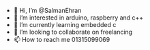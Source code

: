 - 👋 Hi, I’m @SalmanEhran
- 👀 I’m interested in arduino, raspberry and c++
- 🌱 I’m currently learning embedded c
- 💞️ I’m looking to collaborate on freelancing
- 📫 How to reach me 01315099069 

<!---
SalmanEhran/SalmanEhran is a ✨ special ✨ repository because its `README.md` (this file) appears on your GitHub profile.
You can click the Preview link to take a look at your changes.
--->
